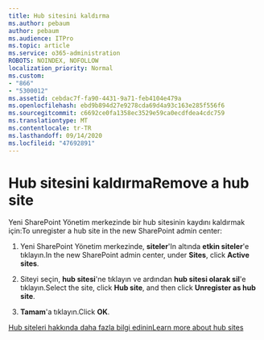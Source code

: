 ```yaml
---
title: Hub sitesini kaldırma
ms.author: pebaum
author: pebaum
ms.audience: ITPro
ms.topic: article
ms.service: o365-administration
ROBOTS: NOINDEX, NOFOLLOW
localization_priority: Normal
ms.custom:
- "866"
- "5300012"
ms.assetid: cebdac7f-fa90-4431-9a71-feb4104e479a
ms.openlocfilehash: ebd9b894d27e9278cda69d4a93c163e285f556f6
ms.sourcegitcommit: c6692ce0fa1358ec3529e59ca0ecdfdea4cdc759
ms.translationtype: MT
ms.contentlocale: tr-TR
ms.lasthandoff: 09/14/2020
ms.locfileid: "47692891"
---
```

# <a name="remove-a-hub-site"></a><span data-ttu-id="85429-102">Hub sitesini kaldırma</span><span class="sxs-lookup"><span data-stu-id="85429-102">Remove a hub site</span></span>

<span data-ttu-id="85429-103">Yeni SharePoint Yönetim merkezinde bir hub sitesinin kaydını kaldırmak için:</span><span class="sxs-lookup"><span data-stu-id="85429-103">To unregister a hub site in the new SharePoint admin center:</span></span>
  
1. <span data-ttu-id="85429-104">Yeni SharePoint Yönetim merkezinde, **siteler**'In altında **etkin siteler**'e tıklayın.</span><span class="sxs-lookup"><span data-stu-id="85429-104">In the new SharePoint admin center, under **Sites**, click **Active sites**.</span></span>

2. <span data-ttu-id="85429-105">Siteyi seçin, **hub sitesi**'ne tıklayın ve ardından **hub sitesi olarak sil**'e tıklayın.</span><span class="sxs-lookup"><span data-stu-id="85429-105">Select the site, click **Hub site**, and then click **Unregister as hub site**.</span></span>

3. <span data-ttu-id="85429-106">**Tamam**'a tıklayın.</span><span class="sxs-lookup"><span data-stu-id="85429-106">Click **OK**.</span></span>

[<span data-ttu-id="85429-107">Hub siteleri hakkında daha fazla bilgi edinin</span><span class="sxs-lookup"><span data-stu-id="85429-107">Learn more about hub sites</span></span>](https://support.office.com/article/what-is-a-sharepoint-hub-site-fe26ae84-14b7-45b6-a6d1-948b3966427f)
  